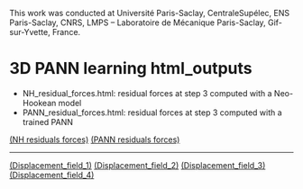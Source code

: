 This work was conducted at Université Paris-Saclay, CentraleSupélec, ENS Paris-Saclay, CNRS, LMPS – Laboratoire de Mécanique Paris-Saclay, Gif-sur-Yvette, France.

# 3D PANN learning html_outputs
- NH_residual_forces.html: residual forces at step 3 computed with a Neo-Hookean model
- PANN_residual_forces.html: residual forces at step 3 computed with a trained PANN


[(NH residuals forces)](https://cjailin.github.io/html_outputs/3D_PANN_learning/NH_residual_forces.html)
[(PANN residuals forces)](https://cjailin.github.io/html_outputs/3D_PANN_learning/PANN_residual_forces.html)

------------

[(Displacement_field_1)](https://cjailin.github.io/html_outputs/Displacement_field/Displacement_step_1.html)
[(Displacement_field_2)](https://cjailin.github.io/html_outputs/Displacement_field/Displacement_step_2.html)
[(Displacement_field_3)](https://cjailin.github.io/html_outputs/Displacement_field/Displacement_step_3.html)
[(Displacement_field_4)](https://cjailin.github.io/html_outputs/Displacement_field/Displacement_step_4.html)
